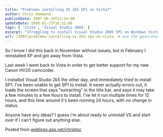```yaml
---
title: "Problems installing VS 2k5 SP1 on Vista?"
author: Chris Hammond
publishDate: 2007-06-29T23:34:00
updateDate: 2008-01-23T16:51:08
tags: [ 'Vista', 'Visual Studio 2005' ]
excerpt: "Struggling to install Visual Studio 2005 SP1 on Windows Vista? Learn how to troubleshoot the installation process and get it up and running smoothly."
url: /2007/problems-installing-vs-2k5-sp1-on-vista  # Use the generated URL with year
---
```

<P mce_keep="true">So I know I did this back in November without issues, but in February I reinstalled XP and got away from Vista. </P> <P mce_keep="true">Last week I went back to Vista in order to get better support for my new Canon HV20 camcorder.</P> <P mce_keep="true">I installed Visual Studio 2k5 the other day, and immediately tried to install SP1. I've been unable to get SP1 to install. It never actually errors out, it loads the screen that says "extracting" in the title bar, and says it may take a few minutes to a few hours to install. I've let it run multiple times for 12 hours, and this time around it's been running 24 hours, with no change in status.</P> <P mce_keep="true">Anyone have any ideas? I guess i'm about ready to uninstall VS and start over if I can't figure out anything else.</P> Posted from <A href="https://weblogs.asp.net/christoc/">weblogs.asp.net/christoc</a>

